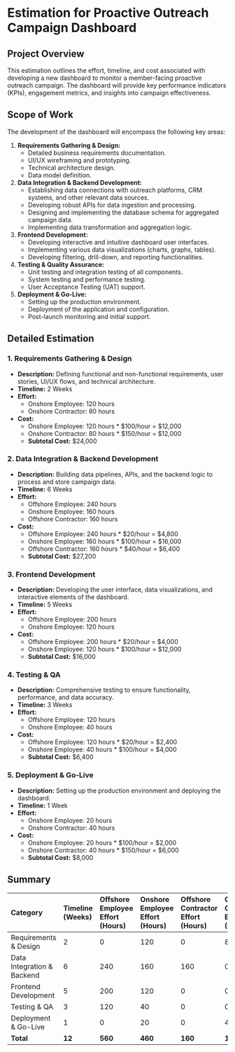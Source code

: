 # Estimation for Proactive Outreach Campaign Dashboard

## Project Overview
This estimation outlines the effort, timeline, and cost associated with developing a new dashboard to monitor a member-facing proactive outreach campaign. The dashboard will provide key performance indicators (KPIs), engagement metrics, and insights into campaign effectiveness.

## Scope of Work
The development of the dashboard will encompass the following key areas:

1.  **Requirements Gathering & Design:**
    *   Detailed business requirements documentation.
    *   UI/UX wireframing and prototyping.
    *   Technical architecture design.
    *   Data model definition.
2.  **Data Integration & Backend Development:**
    *   Establishing data connections with outreach platforms, CRM systems, and other relevant data sources.
    *   Developing robust APIs for data ingestion and processing.
    *   Designing and implementing the database schema for aggregated campaign data.
    *   Implementing data transformation and aggregation logic.
3.  **Frontend Development:**
    *   Developing interactive and intuitive dashboard user interfaces.
    *   Implementing various data visualizations (charts, graphs, tables).
    *   Developing filtering, drill-down, and reporting functionalities.
4.  **Testing & Quality Assurance:**
    *   Unit testing and integration testing of all components.
    *   System testing and performance testing.
    *   User Acceptance Testing (UAT) support.
5.  **Deployment & Go-Live:**
    *   Setting up the production environment.
    *   Deployment of the application and configuration.
    *   Post-launch monitoring and initial support.

## Detailed Estimation

### 1. Requirements Gathering & Design
*   **Description:** Defining functional and non-functional requirements, user stories, UI/UX flows, and technical architecture.
*   **Timeline:** 2 Weeks
*   **Effort:**
    *   Onshore Employee: 120 hours
    *   Onshore Contractor: 80 hours
*   **Cost:**
    *   Onshore Employee: 120 hours * $100/hour = $12,000
    *   Onshore Contractor: 80 hours * $150/hour = $12,000
    *   **Subtotal Cost:** $24,000

### 2. Data Integration & Backend Development
*   **Description:** Building data pipelines, APIs, and the backend logic to process and store campaign data.
*   **Timeline:** 6 Weeks
*   **Effort:**
    *   Offshore Employee: 240 hours
    *   Onshore Employee: 160 hours
    *   Offshore Contractor: 160 hours
*   **Cost:**
    *   Offshore Employee: 240 hours * $20/hour = $4,800
    *   Onshore Employee: 160 hours * $100/hour = $16,000
    *   Offshore Contractor: 160 hours * $40/hour = $6,400
    *   **Subtotal Cost:** $27,200

### 3. Frontend Development
*   **Description:** Developing the user interface, data visualizations, and interactive elements of the dashboard.
*   **Timeline:** 5 Weeks
*   **Effort:**
    *   Offshore Employee: 200 hours
    *   Onshore Employee: 120 hours
*   **Cost:**
    *   Offshore Employee: 200 hours * $20/hour = $4,000
    *   Onshore Employee: 120 hours * $100/hour = $12,000
    *   **Subtotal Cost:** $16,000

### 4. Testing & QA
*   **Description:** Comprehensive testing to ensure functionality, performance, and data accuracy.
*   **Timeline:** 3 Weeks
*   **Effort:**
    *   Offshore Employee: 120 hours
    *   Onshore Employee: 40 hours
*   **Cost:**
    *   Offshore Employee: 120 hours * $20/hour = $2,400
    *   Onshore Employee: 40 hours * $100/hour = $4,000
    *   **Subtotal Cost:** $6,400

### 5. Deployment & Go-Live
*   **Description:** Setting up the production environment and deploying the dashboard.
*   **Timeline:** 1 Week
*   **Effort:**
    *   Onshore Employee: 20 hours
    *   Onshore Contractor: 40 hours
*   **Cost:**
    *   Onshore Employee: 20 hours * $100/hour = $2,000
    *   Onshore Contractor: 40 hours * $150/hour = $6,000
    *   **Subtotal Cost:** $8,000

## Summary

| Category                   | Timeline (Weeks) | Offshore Employee Effort (Hours) | Onshore Employee Effort (Hours) | Offshore Contractor Effort (Hours) | Onshore Contractor Effort (Hours) | Total Cost ($) |
| :------------------------- | :--------------- | :------------------------------- | :------------------------------ | :--------------------------------- | :-------------------------------- | :------------- |
| Requirements & Design      | 2                | 0                                | 120                             | 0                                  | 80                                | 24,000         |
| Data Integration & Backend | 6                | 240                              | 160                             | 160                                | 0                                 | 27,200         |
| Frontend Development       | 5                | 200                              | 120                             | 0                                  | 0                                 | 16,000         |
| Testing & QA               | 3                | 120                              | 40                              | 0                                  | 0                                 | 6,400          |
| Deployment & Go-Live       | 1                | 0                                | 20                              | 0                                  | 40                                | 8,000          |
| **Total**                  | **12**           | **560**                          | **460**                         | **160**                            | **120**                           | **81,600**     |
